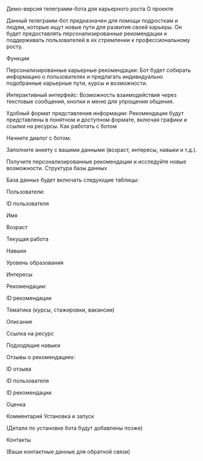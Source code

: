 Демо-версия телеграмм-бота для карьерного роста
О проекте

Данный телеграмм-бот предназначен для помощи подросткам и людям, которые ищут новые пути для развития своей карьеры. Он будет предоставлять персонализированные рекомендации и поддерживать пользователей в их стремлении к профессиональному росту.

Функции

Персонализированные карьерные рекомендации: Бот будет собирать информацию о пользователях и предлагать индивидуально подобранные карьерные пути, курсы и возможности.

Интерактивный интерфейс: Возможность взаимодействия через текстовые сообщения, кнопки и меню для упрощения общения.

Удобный формат представления информации: Рекомендации будут представлены в понятном и доступном формате, включая графики и ссылки на ресурсы.
Как работать с ботом

Начните диалог с ботом.

Заполните анкету с вашими данными (возраст, интересы, навыки и т.д.).

Получите персонализированные рекомендации и исследуйте новые возможности.
Структура базы данных

База данных будет включать следующие таблицы:


Пользователи:

ID пользователя

Имя

Возраст

Текущая работа

Навыки

Уровень образования

Интересы

Рекомендации:

ID рекомендации

Тематика (курсы, стажировки, вакансии)

Описание

Ссылка на ресурс

Подходящие навыки

Отзывы о рекомендациях:

ID отзыва

ID пользователя

ID рекомендации

Оценка

Комментарий
Установка и запуск

(Детали по установке бота будут добавлены позже)

Контакты

(Ваши контактные данные для обратной связи)